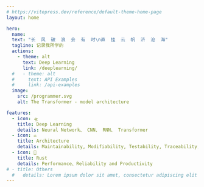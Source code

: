 ```yaml
---
# https://vitepress.dev/reference/default-theme-home-page
layout: home

hero:
  name: 
  text: "长  风  破  浪  会  有  时\n直  挂  云  帆  济  沧  海"
  tagline: 记录我所学的
  actions:
    - theme: alt
      text: Deep Learning
      link: /deeplearning/
  #   - theme: alt
  #     text: API Examples
  #     link: /api-examples
  image:
    src: /programmer.svg
    alt: The Transformer - model architecture

features:
  - icon: 🛸
    title: Deep Learning
    details: Neural Network、 CNN、 RNN、 Transformer
  - icon: ⚖️
    title: Architecture
    details: Maintainability, Modifiability, Testability, Traceability, Scalability, Reusability, Performance, Availability and Security
  - icon: 🦀
    title: Rust
    details: Performance、Reliability and Productivity
# - title: Others
  #   details: Lorem ipsum dolor sit amet, consectetur adipiscing elit
---
```


<style>
:root {
  --vp-home-hero-name-color: transparent;
  --vp-home-hero-name-background: -webkit-linear-gradient(120deg, #bd34fe 30%, #41d1ff);

  /* --vp-home-hero-image-background-image: linear-gradient(-45deg, #00BFA6 50%, #00B0FF 50%); */
  --vp-home-hero-image-filter: blur(44px);
}

@media (min-width: 640px) {
  :root {
    --vp-home-hero-image-filter: blur(56px);
  }
}

@media (min-width: 960px) {
  :root {
    --vp-home-hero-image-filter: blur(68px);
  }
}
</style>